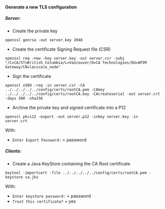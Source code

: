 #### Generate a new TLS configuration

##### Server:
- Create the private key
```
openssl genrsa -out server.key 2048
```
- Create the certificate Signing Request file (CSR)
```
openssl req -new -key server.key -out server.csr -subj "/C=CA/ST=British Columbia/L=Vancouver/O=CA Technologies/OU=APIM Gateway/CN=lacscale_node"
```

- Sign the certificate
```
openssl x509 -req -in server.csr -CA ../../../../../config/certs/rootCA.pem -CAkey ../../../../../config/certs/rootCA.key -CAcreateserial -out server.crt -days 500 -sha256
```

- Archive the private key and signed certificate into a P12
```
openssl pkcs12 -export -out server.p12 -inkey server.key -in server.crt
```
With:
  - `Enter Export Password:` = password

##### Clients:
- Create a Java KeyStore containing the CA Root certificate
```
keytool -importcert -file ../../../../../config/certs/rootCA.pem -keystore ca.jks
```
With:
  - `Enter keystore password:` = password
  - `Trust this certificate?` = yes
